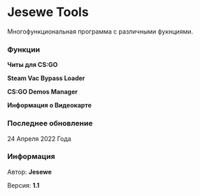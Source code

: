 # Jesewe Tools
Многофункциональная программа с различными фукнциями.

### Функции
**Читы для CS:GO**

**Steam Vac Bypass Loader**

**CS:GO Demos Manager**

**Информация о Видеокарте**

### Последнее обновление
24 Апреля 2022 Года

### Информация
Автор: __Jesewe__

Версия: __1.1__
